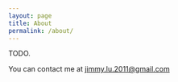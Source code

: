```yaml
---
layout: page
title: About
permalink: /about/
---
```


TODO.

You can contact me at jimmy.lu.2011@gmail.com
